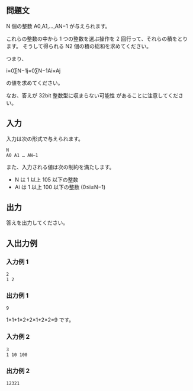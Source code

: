 ## 問題文

N 個の整数 A0​,A1​,…,AN−1​ が与えられます。

これらの整数の中から 1 つの整数を選ぶ操作を 2 回行って、それらの積をとります。 そうして得られる N2 個の積の総和を求めてください。

つまり、

i=0∑N−1​j=0∑N−1​Ai​×Aj​

の値を求めてください。

なお、答えが 32bit 整数型に収まらない可能性 があることに注意してください。

## 入力

入力は次の形式で与えられます。

```text
N
A0 A1 … AN−1
```

また、入力される値は次の制約を満たします。

- N は 1 以上 105 以下の整数
- Ai​ は 1 以上 100 以下の整数 (0≤i≤N−1)

## 出力

答えを出力してください。

## 入出力例

### 入力例 1

```text
2
1 2
```

### 出力例 1

```text
9
```

1×1+1×2+2×1+2×2=9 です。

### 入力例 2

```text
3
1 10 100
```

### 出力例 2

```text
12321
```
